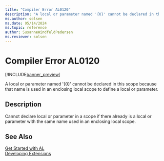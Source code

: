```yaml
---
title: "Compiler Error AL0120"
description: "A local or parameter named '{0}' cannot be declared in this scope because that name is used in an enclosing local scope to define a local or parameter."
ms.author: solsen
ms.date: 05/14/2024
ms.topic: reference
author: SusanneWindfeldPedersen
ms.reviewer: solsen
---
```

[//]: # (START>DO_NOT_EDIT)
[//]: # (IMPORTANT:Do not edit any of the content between here and the END>DO_NOT_EDIT.)
[//]: # (Any modifications should be made in the .xml files in the ModernDev repo.)
# Compiler Error AL0120

[!INCLUDE[banner_preview](../includes/banner_preview.md)]

A local or parameter named '{0}' cannot be declared in this scope because that name is used in an enclosing local scope to define a local or parameter.


## Description
Cannot declare local or parameter in a scope if there already is a local or parameter with the same name used in an enclosing local scope.  

[//]: # (IMPORTANT: END>DO_NOT_EDIT)
## See Also  
[Get Started with AL](../devenv-get-started.md)  
[Developing Extensions](../devenv-dev-overview.md)  